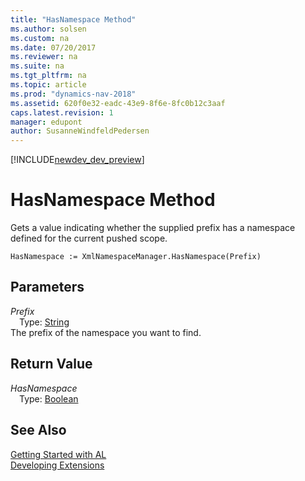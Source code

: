 ```yaml
---
title: "HasNamespace Method"
ms.author: solsen
ms.custom: na
ms.date: 07/20/2017
ms.reviewer: na
ms.suite: na
ms.tgt_pltfrm: na
ms.topic: article
ms.prod: "dynamics-nav-2018"
ms.assetid: 620f0e32-eadc-43e9-8f6e-8fc0b12c3aaf
caps.latest.revision: 1
manager: edupont
author: SusanneWindfeldPedersen
---
```


[!INCLUDE[newdev_dev_preview](../includes/newdev_dev_preview.md)]

# HasNamespace Method
Gets a value indicating whether the supplied prefix has a namespace defined for the current pushed scope.  
```  
HasNamespace := XmlNamespaceManager.HasNamespace(Prefix)  
```  
## Parameters
*Prefix*    
&emsp;Type: [String](../datatypes/devenv-text-data-type.md)  
The prefix of the namespace you want to find.  
  
## Return Value
*HasNamespace*  
&emsp;Type: [Boolean](../datatypes/devenv-boolean-data-type.md)  
  
## See Also
[Getting Started with AL](../devenv-get-started.md)  
[Developing Extensions](../devenv-dev-overview.md)  
